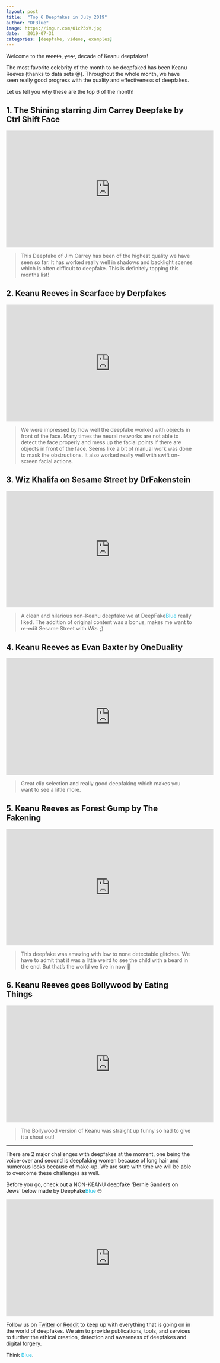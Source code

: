 ```yaml
---
layout: post
title:  "Top 6 Deepfakes in July 2019"
author: "DFBlue"
image: https://imgur.com/O1cP3xV.jpg
date:   2019-07-31
categories: [deepfake, videos, examples]
---
```


Welcome to the ~~month~~, ~~year~~, decade of Keanu deepfakes!

The most favorite celebrity of the month to be deepfaked has been Keanu Reeves (thanks to data sets 😝). Throughout the whole month, we have seen really good progress with the quality and effectiveness of deepfakes. 

Let us tell you why these are the top 6 of the month!

## 1. The Shining starring Jim Carrey Deepfake by Ctrl Shift Face

<iframe width="560" height="315" src="https://www.youtube-nocookie.com/embed/-ZRUZzZPGto" frameborder="0" allow="accelerometer; autoplay; encrypted-media; gyroscope; picture-in-picture" allowfullscreen></iframe>

> This Deepfake of Jim Carrey has been of the highest quality we have seen so far. It has worked really well in shadows and backlight scenes which is often difficult to deepfake. This is definitely topping this months list!

## 2. Keanu Reeves in Scarface by Derpfakes

<iframe width="560" height="315" src="https://www.youtube-nocookie.com/embed/fc6x_XXPBEo" frameborder="0" allow="accelerometer; autoplay; encrypted-media; gyroscope; picture-in-picture" allowfullscreen></iframe>

> We were impressed by how well the deepfake worked with objects in front of the face. Many times the neural networks are not able to detect the face properly and mess up the facial points if there are objects in front of the face. Seems like a bit of manual work was done to mask the obstructions. It also worked really well with swift on-screen facial actions. 

## 3. Wiz Khalifa on Sesame Street by DrFakenstein

<iframe width="560" height="315" src="https://www.youtube-nocookie.com/embed/O8oc5MYX57s" frameborder="0" allow="accelerometer; autoplay; encrypted-media; gyroscope; picture-in-picture" allowfullscreen></iframe>

> A clean and hilarious non-Keanu deepfake we at DeepFake<span style="color: #12C0E6">Blue</span> really liked. The addition of original content was a bonus, makes me want to re-edit Sesame Street with Wiz. ;)

## 4. Keanu Reeves as Evan Baxter by OneDuality

<iframe width="560" height="315" src="https://www.youtube-nocookie.com/embed/GR2018v1G4o" frameborder="0" allow="accelerometer; autoplay; encrypted-media; gyroscope; picture-in-picture" allowfullscreen></iframe>

> Great clip selection and really good deepfaking which makes you want to see a little more.

## 5. Keanu Reeves as Forest Gump by The Fakening

<iframe width="560" height="315" src="https://www.youtube-nocookie.com/embed/cVljNVV5VPw" frameborder="0" allow="accelerometer; autoplay; encrypted-media; gyroscope; picture-in-picture" allowfullscreen></iframe>

> This deepfake was amazing with low to none detectable glitches. We have to admit that it was a little weird to see the child with a beard in the end. But that’s the world we live in now 🙈

## 6. Keanu Reeves goes Bollywood by Eating Things

<iframe width="560" height="315" src="https://www.youtube-nocookie.com/embed/J-0kCua6Q08" frameborder="0" allow="accelerometer; autoplay; encrypted-media; gyroscope; picture-in-picture" allowfullscreen></iframe>

> The Bollywood version of Keanu was straight up funny so had to give it a shout out!

-----

There are 2 major challenges with deepfakes at the moment, one being the voice-over and second is deepfaking women because of long hair and numerous looks because of make-up. We are sure with time we will be able to overcome these challenges as well.

Before you go, check out a NON-KEANU deepfake ‘Bernie Sanders on Jews’ below made by DeepFake<span style="color: #12C0E6">Blue</span> 🤓

<iframe width="560" height="315" src="https://www.youtube-nocookie.com/embed/f0lFtwlG4N4" frameborder="0" allow="accelerometer; autoplay; encrypted-media; gyroscope; picture-in-picture" allowfullscreen></iframe>

Follow us on [Twitter](https://twitter.com/dfblue) or [Reddit](https://reddit.com/u/deepfakeblue) to keep up with everything that is going on in the world of deepfakes. We aim to provide publications, tools, and services to further the ethical creation, detection and awareness of deepfakes and digital forgery.

Think <span style="color: #12C0E6">Blue</span>.

